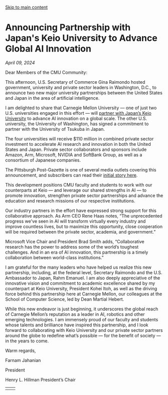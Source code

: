 [Skip to main content](https://www.cmu.edu/leadership/president/campus-comms/04-09-24#main-content)

# Announcing Partnership with Japan's Keio University to Advance Global AI Innovation

_April 09, 2024_

Dear Members of the CMU Community:

This afternoon, U.S. Secretary of Commerce Gina Raimondo hosted government, university and private sector leaders in Washington, D.C., to announce two new major university partnerships between the United States and Japan in the area of artificial intelligence.

I am delighted to share that Carnegie Mellon University — one of just two U.S. universities engaged in this effort — will [partner with Japan’s Keio University](https://www.cmu.edu/news/cmu-keio-partnership) to advance AI innovation on a global scale. The other U.S. university, the University of Washington, has signed a commitment to partner with the University of Tsukuba in Japan.

The four universities will receive $110 million in combined private sector investment to accelerate AI research and innovation in both the United States and Japan. Private sector collaborators and sponsors include Amazon, Arm, Microsoft, NVIDIA and SoftBank Group, as well as a consortium of Japanese companies.

The Pittsburgh Post-Gazette is one of several media outlets covering this announcement, and subscribers can read their [initial story here](https://www.post-gazette.com/news/education/2024/04/09/cmu-japanese-university-ai/stories/202404090093).

This development positions CMU faculty and students to work with our counterparts at Keio — and leverage our shared strengths in AI — to promote innovation, strengthen private sector partnerships and advance the education and research missions of our respective institutions.

Our industry partners in the effort have expressed strong support for this collaborative approach. As Arm CEO Rene Haas notes, “The unprecedented progress we've seen in AI will transform virtually every industry and improve countless lives, but to maximize this opportunity, close cooperation will be required between the private sector, academia, and government.”

Microsoft Vice Chair and President Brad Smith adds, “Collaborative research has the power to address some of the world’s toughest challenges. And in an era of AI innovation, this partnership is a timely collaboration between world-class institutions.”

I am grateful for the many leaders who have helped us realize this new partnership, including, at the federal level, Secretary Raimondo and the U.S. Ambassador to Japan, Rahm Emanuel. I am also deeply appreciative of the innovative vision and commitment to academic excellence shared by my counterpart at Keio University, President Kohei Itoh, as well as the driving force behind this partnership here at Carnegie Mellon, our colleagues at the School of Computer Science, led by Dean Martial Hebert.

While this new endeavor is just beginning, it underscores the global reach of Carnegie Mellon’s reputation as a leader in AI, robotics and other emerging technologies. I am immensely proud of our faculty and students whose talents and brilliance have inspired this partnership, and I look forward to collaborating with Keio University and our private sector partners around the globe to redefine what’s possible — for the benefit of society — in the years to come.

Warm regards,

Farnam Jahanian

President

Henry L. Hillman President’s Chair

|     |     |
| --- | --- |
|  |  |
